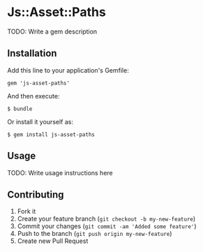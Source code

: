 # Js::Asset::Paths

TODO: Write a gem description

## Installation

Add this line to your application's Gemfile:

    gem 'js-asset-paths'

And then execute:

    $ bundle

Or install it yourself as:

    $ gem install js-asset-paths

## Usage

TODO: Write usage instructions here

## Contributing

1. Fork it
2. Create your feature branch (`git checkout -b my-new-feature`)
3. Commit your changes (`git commit -am 'Added some feature'`)
4. Push to the branch (`git push origin my-new-feature`)
5. Create new Pull Request
